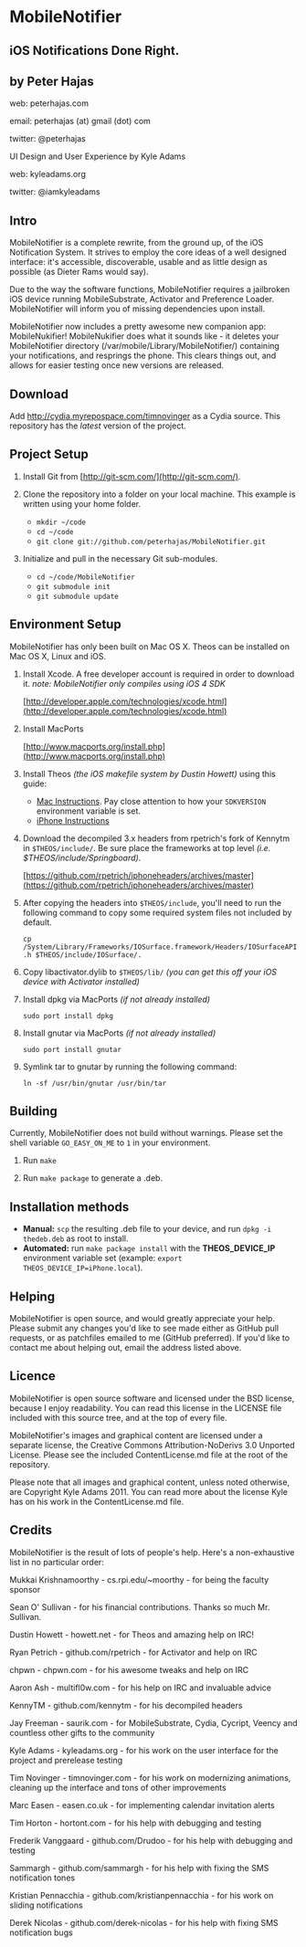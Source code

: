 MobileNotifier
==============
iOS Notifications Done Right.
--------------
by Peter Hajas
--------------
web: peterhajas.com

email: peterhajas (at) gmail (dot) com

twitter: @peterhajas

UI Design and User Experience by Kyle Adams

web: kyleadams.org

twitter: @iamkyleadams

Intro
-----

MobileNotifier is a complete rewrite, from the ground up, of the iOS Notification System. It strives to employ the core ideas of a well designed interface: it's accessible, discoverable, usable and as little design as possible (as Dieter Rams would say).

Due to the way the software functions, MobileNotifier requires a jailbroken iOS device running MobileSubstrate, Activator and Preference Loader. MobileNotifier will inform you of missing dependencies upon install.

MobileNotifier now includes a pretty awesome new companion app: MobileNukifier! MobileNukifier does what it sounds like - it deletes your MobileNotifier directory (/var/mobile/Library/MobileNotifier/) containing your notifications, and resprings the phone. This clears things out, and allows for easier testing once new versions are released.

Download
-------------

Add http://cydia.myrepospace.com/timnovinger as a Cydia source. This
repository has the *latest* version of the project.

Project Setup
-------------

1. Install Git from [http://git-scm.com/](http://git-scm.com/).

2. Clone the repository into a folder on your local machine. This example is written using your home folder.

    - `mkdir ~/code`
    - `cd ~/code`
    - `git clone git://github.com/peterhajas/MobileNotifier.git`

3. Initialize and pull in the necessary Git sub-modules.

    - `cd ~/code/MobileNotifier`
    - `git submodule init`
    - `git submodule update`

Environment Setup
-----------------

MobileNotifier has only been built on Mac OS X. Theos can be installed on Mac OS X, Linux and iOS.

1. Install Xcode. A free developer account is required in order to download it. *note: MobileNotifier only compiles using iOS 4 SDK*

    [http://developer.apple.com/technologies/xcode.html](http://developer.apple.com/technologies/xcode.html)

2. Install MacPorts

    [http://www.macports.org/install.php](http://www.macports.org/install.php)

3. Install Theos *(the iOS makefile system by Dustin Howett)* using this guide:

    - [Mac Instructions](http://iphonedevwiki.net/index.php/Theos/Getting_Started#For_Mac_OS_X). Pay close attention to how your `SDKVERSION` environment variable is set.
    - [iPhone Instructions](http://iphonedevwiki.net/index.php/Theos/Getting_Started#On_iOS)

4. Download the decompiled 3.x headers from rpetrich's fork of Kennytm in `$THEOS/include/`. Be sure place the frameworks at top level *(i.e. $THEOS/include/Springboard)*.

    [https://github.com/rpetrich/iphoneheaders/archives/master](https://github.com/rpetrich/iphoneheaders/archives/master)

5. After copying the headers into ``$THEOS/include``, you'll need to run the following command to copy some required system files not included by default.

    `cp /System/Library/Frameworks/IOSurface.framework/Headers/IOSurfaceAPI.h $THEOS/include/IOSurface/.`

6. Copy libactivator.dylib to ``$THEOS/lib/`` *(you can get this off your iOS device with Activator installed)*

7. Install dpkg via MacPorts *(if not already installed)*

    `sudo port install dpkg`

8. Install gnutar via MacPorts *(if not already installed)*

    `sudo port install gnutar`

9. Symlink tar to gnutar by running the following command:

    `ln -sf /usr/bin/gnutar /usr/bin/tar`

Building
--------

Currently, MobileNotifier does not build without warnings. Please set the shell variable `GO_EASY_ON_ME` to `1` in your environment.

1. Run `make`

2. Run `make package` to generate a .deb.

Installation methods
--------------------

 - **Manual:** `scp` the resulting .deb file to your device, and run `dpkg -i thedeb.deb` as root to install.
 - **Automated:** run `make package install` with the **THEOS_DEVICE_IP** environment variable set (example: `export THEOS_DEVICE_IP=iPhone.local`).

Helping
-------

MobileNotifier is open source, and would greatly appreciate your help. Please submit any changes you'd like to see made either as GitHub pull requests, or as patchfiles emailed to me (GitHub preferred). If you'd like to contact me about helping out, email the address listed above.

Licence
-------

MobileNotifier is open source software and licensed under the BSD license, because I enjoy readability. You can read this license in the LICENSE file included with this source tree, and at the top of every file.

MobileNotifier's images and graphical content are licensed under a separate license, the Creative Commons Attribution-NoDerivs 3.0 Unported License. Please see the included ContentLicense.md file at the root of the repository.

Please note that all images and graphical content, unless noted otherwise, are Copyright Kyle Adams 2011. You can read more about the license Kyle has on his work in the ContentLicense.md file.

Credits
-------

MobileNotifier is the result of lots of people's help. Here's a non-exhaustive list in no particular order:


Mukkai Krishnamoorthy - cs.rpi.edu/~moorthy - for being the faculty sponsor

Sean O' Sullivan - for his financial contributions. Thanks so much Mr. Sullivan.

Dustin Howett - howett.net - for Theos and amazing help on IRC!

Ryan Petrich - github.com/rpetrich - for Activator and help on IRC

chpwn - chpwn.com - for his awesome tweaks and help on IRC

Aaron Ash - multifl0w.com - for his help on IRC and invaluable advice

KennyTM - github.com/kennytm - for his decompiled headers

Jay Freeman - saurik.com - for MobileSubstrate, Cydia, Cycript, Veency and countless other gifts to the community

Kyle Adams - kyleadams.org - for his work on the user interface for the project and prerelease testing

Tim Novinger - timnovinger.com - for his work on modernizing animations, cleaning up the interface and tons of other improvements

Marc Easen - easen.co.uk - for implementing calendar invitation alerts

Tim Horton - hortont.com - for his help with debugging and testing

Frederik Vanggaard - github.com/Drudoo - for his help with debugging and testing

Sammargh - github.com/sammargh - for his help with fixing the SMS notification tones

Kristian Pennacchia - github.com/kristianpennacchia - for his work on sliding notifications

Derek Nicolas - github.com/derek-nicolas - for his help with fixing SMS notification bugs
